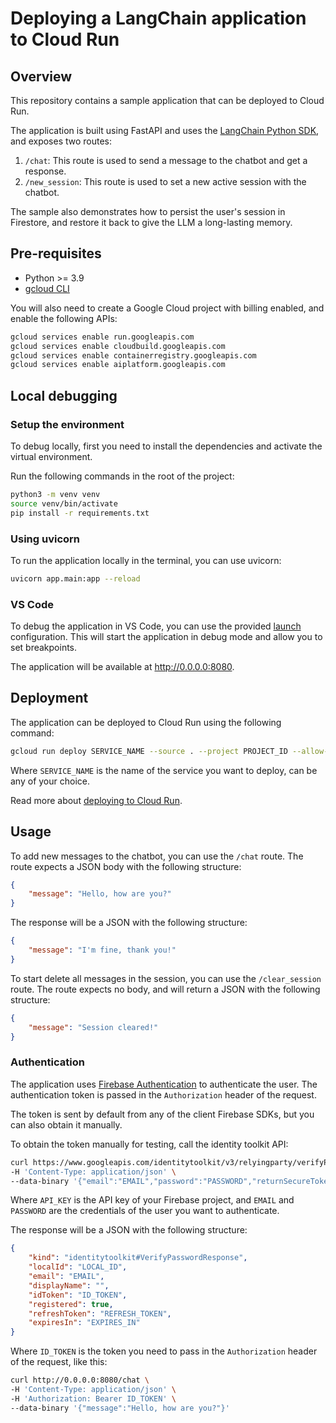 # Deploying a LangChain application to Cloud Run

## Overview
This repository contains a sample application that can be deployed to Cloud Run. 

The application is built using FastAPI and uses the [LangChain Python SDK](https://python.langchain.com/docs/get_started/introduction.html), and exposes two routes:
1. `/chat`: This route is used to send a message to the chatbot and get a response.
2. `/new_session`: This route is used to set a new active session with the chatbot.



The sample also demonstrates how to persist the user's session in Firestore, and restore it back to give the LLM a long-lasting memory.

## Pre-requisites

- Python >= 3.9
- [gcloud CLI](https://cloud.google.com/sdk/docs/install)

You will also need to create a Google Cloud project with billing enabled, and enable the following APIs:

```bash
gcloud services enable run.googleapis.com
gcloud services enable cloudbuild.googleapis.com
gcloud services enable containerregistry.googleapis.com
gcloud services enable aiplatform.googleapis.com
```

## Local debugging

### Setup the environment

To debug locally, first you need to install the dependencies and activate the virtual environment.

Run the following commands in the root of the project:

```bash
python3 -m venv venv
source venv/bin/activate
pip install -r requirements.txt
```

### Using uvicorn

To run the application locally in the terminal, you can use uvicorn:

```bash
uvicorn app.main:app --reload
```

### VS Code

To debug the application in VS Code, you can use the provided [launch](../.vscode/launch.json) configuration. This will start the application in debug mode and allow you to set breakpoints.

The application will be available at http://0.0.0.0:8080.

## Deployment

The application can be deployed to Cloud Run using the following command:

```bash
gcloud run deploy SERVICE_NAME --source . --project PROJECT_ID --allow-unauthenticated
```

Where `SERVICE_NAME` is the name of the service you want to deploy, can be any of your choice.

Read more about [deploying to Cloud Run](https://cloud.google.com/run/docs/deploying).

## Usage

To add new messages to the chatbot, you can use the `/chat` route. The route expects a JSON body with the following structure:

```json
{
    "message": "Hello, how are you?"
}
```

The response will be a JSON with the following structure:

```json
{
    "message": "I'm fine, thank you!"
}
```

To start delete all messages in the session, you can use the `/clear_session` route. The route expects no body, and will return a JSON with the following structure:

```json
{
    "message": "Session cleared!"
}
```

### Authentication

The application uses [Firebase Authentication](https://firebase.google.com/docs/auth) to authenticate the user. The authentication token is passed in the `Authorization` header of the request. 

The token is sent by default from any of the client Firebase SDKs, but you can also obtain it manually.

To obtain the token manually for testing, call the identity toolkit API:

```bash
curl https://www.googleapis.com/identitytoolkit/v3/relyingparty/verifyPassword?key=API_KEY \
-H 'Content-Type: application/json' \
--data-binary '{"email":"EMAIL","password":"PASSWORD","returnSecureToken":true}'
```

Where `API_KEY` is the API key of your Firebase project, and `EMAIL` and `PASSWORD` are the credentials of the user you want to authenticate.

The response will be a JSON with the following structure:

```json
{
    "kind": "identitytoolkit#VerifyPasswordResponse",
    "localId": "LOCAL_ID",
    "email": "EMAIL",
    "displayName": "",
    "idToken": "ID_TOKEN",
    "registered": true,
    "refreshToken": "REFRESH_TOKEN",
    "expiresIn": "EXPIRES_IN"
}
```

Where `ID_TOKEN` is the token you need to pass in the `Authorization` header of the request, like this:

```bash
curl http://0.0.0.0:8080/chat \
-H 'Content-Type: application/json' \
-H 'Authorization: Bearer ID_TOKEN' \
--data-binary '{"message":"Hello, how are you?"}'
```
